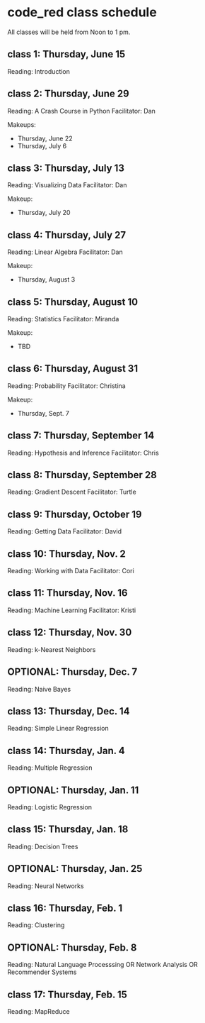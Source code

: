 # code_red class schedule

All classes will be held from Noon to 1 pm.

## class 1: Thursday, June 15
Reading: Introduction

## class 2: Thursday, June 29
Reading: A Crash Course in Python
Facilitator: Dan

Makeups:
* Thursday, June 22
* Thursday, July 6

## class 3: Thursday, July 13
Reading: Visualizing Data
Facilitator: Dan

Makeup:
* Thursday, July 20

## class 4: Thursday, July 27
Reading: Linear Algebra
Facilitator: Dan

Makeup: 
* Thursday, August 3

## class 5: Thursday, August 10
Reading: Statistics
Facilitator: Miranda

Makeup:
* TBD

## class 6: Thursday, August 31
Reading: Probability
Facilitator: Christina

Makeup: 
* Thursday, Sept. 7

## class 7: Thursday, September 14
Reading: Hypothesis and Inference
Facilitator: Chris

## class 8: Thursday, September 28
Reading: Gradient Descent
Facilitator: Turtle

## class 9: Thursday, October 19
Reading: Getting Data
Facilitator: David

## class 10: Thursday, Nov. 2
Reading: Working with Data
Facilitator: Cori 

## class 11: Thursday, Nov. 16
Reading: Machine Learning
Facilitator: Kristi

## class 12: Thursday, Nov. 30
Reading: k-Nearest Neighbors

## OPTIONAL: Thursday, Dec. 7
Reading: Naive Bayes

## class 13: Thursday, Dec. 14
Reading: Simple Linear Regression

## class 14: Thursday, Jan. 4
Reading: Multiple Regression

## OPTIONAL: Thursday, Jan. 11
Reading: Logistic Regression

## class 15: Thursday, Jan. 18
Reading: Decision Trees

## OPTIONAL: Thursday, Jan. 25
Reading: Neural Networks

## class 16: Thursday, Feb. 1
Reading: Clustering

## OPTIONAL: Thursday, Feb. 8
Reading: Natural Language Processsing OR Network Analysis OR Recommender Systems

## class 17: Thursday, Feb. 15
Reading: MapReduce

